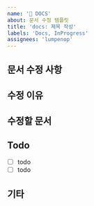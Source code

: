 ```yaml
---
name: '📝 DOCS'
about: 문서 수정 템플릿
title: 'docs: 제목 작성'
labels: 'Docs, InProgress'
assignees: 'lumpenop'
---
```


<!--
✅ labels와 assignees를 연결해주세요.
✅ 작업이 완료된 뒤, projects, milestones, developments를 연결해주세요. -->

## 문서 수정 사항

<!-- 수정할 문서에 대한 설명을 작성해주세요. -->

## 수정 이유

<!-- 왜 문서 수정이 필요한지 설명해주세요. -->

## 수정할 문서

<!-- 어떤 문서를 수정할지 명시해주세요. -->

## Todo

- [ ] todo
- [ ] todo

## 기타

<!-- 필요한 경우 작성, 작업 과정에서 추가로 발견, 생성된 이슈의 경우, 해당 이슈의 게시물을 번호와 함께 연결해 주세요. -->
